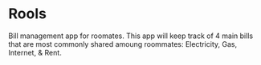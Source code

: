 # Rools
Bill management app for roomates. This app will keep track of 4 main bills that are most commonly shared amoung roommates: Electricity, Gas, Internet, & Rent.
